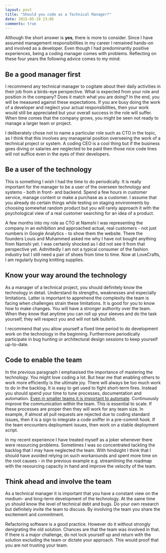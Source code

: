 ```yaml
---
layout: post
title: "Should you code as a Technical Manager?"
date: 2015-05-10 23:05
comments: true
---
```

Although the short answer is **yes**, there is more to consider. Since I have assumed management responsibilities in my career I remained hands-on and involved as a developer. Even though I had predominantly positive experiences, being a coding manager comes with problems. Reflecting on these four years the following advice comes to my mind:

## Be a good manager first

I recommend any technical manager to cogitate about their daily activities in their job from a birds-eye perspective. What is expected from your role and position in the company? Does it match what you are doing? In the end, you will be measured against these expectations. If you are busy doing the work of a developer and neglect your actual responsibilities, then your work would still be appreciated but your overall success in the role will suffer. When time comes that the company grows, you might be seen not ready to manage a larger team or project.

I deliberately chose not to name a particular role such as CTO in the topic, as I think that this involves any managerial position overseeing the work of a technical project or system. A coding CEO is a cool thing but if the business goes diving or salaries are neglected to be paid then those nice code lines will not suffice even in the eyes of their developers.

## Be a user of the technology

This is something I wish I had the time to do periodically. It is really important for the manager to be a user of the overseen technology and systems - both in front- and backend. Spend a few hours in customer service, manage content or make a purchase as a customer. I assume that you already do certain things while testing on staging environments by choosing somewhat random product but you will rarely approach it with the psychological view of a real customer searching for an idea of a product.

A few months into my role as CTO at Namshi I was representing the company in an exhibition and approached actual, real customers - not just numbers in Google Analytics - to show them the website. There the founders Louis and Muhammed asked me why I have not bought anything from Namshi yet. I was certainly shocked as I did not see it from that perspective yet. Admittedly I am not a typical consumer of the fashion industry but I still need a pair of shoes from time to time. Now at LoveCrafts, I am regularly buying knitting supplies.

## Know your way around the technology

As a manager of a technical project, you should definitely know the technology in detail. Understand its strengths, weaknesses and especially limitations. Latter is important to apprehend the complexity the team is facing when challenges strain these limitations. It is good for you to know how to make changes. You will have a stronger authority over the team. When they know that anytime you can roll up your sleeves and do the task yourself, they will respect you and will not talk bullshit.

I recommend that you allow yourself a fixed time period to do development work on the technology in the beginning. Furthermore periodically participate in bug hunting or architectural design sessions to keep yourself up-to-date.

## Code to enable the team

In the previous paragraph I emphasised the importance of mastering the technology. You might love coding a lot. But hear me that enabling others to work more efficiently is the ultimate joy. There will always be too much work to do in the backlog. It is easy to get used to fight short-term fires. Instead you should spend your time to tune processes, documentation and automation. [Even in smaller teams it is important to automate](/blog/does-it-make-sense-for-small-teams-to-automate/). Continuously improve the communication within the team. This is essential to scale. If these processes are proper then they will work for any team size. In example, if almost all pull requests are rejected due to coding standard issues, then it is a sign to integrate a code sniffer in a pre-commit hook. If the team encounters deployment issues, then work on a stable deployment script.

In my recent experience I have treated myself as a joker whenever there were resourcing problems. Sometimes I was so concentrated tackling the backlog that I may have neglected the team. With hindsight I think that I should have avoided relying on such workarounds and spent more time on the root causes - in the previous example e.g. streamlining the roadmap with the resourcing capacity in hand and improve the velocity of the team.

## Think ahead and involve the team

As a technical manager it is important that you have a constant view on the medium- and long-term development of the technology. At the same time yo should know the level of technical debt and bugs. Do your own research but definitely invite the team to discuss. By involving the team you share the excitement and commitment.

Refactoring software is a good practice. However do it without strongly denigrating the old solution. Chances are that the team was involved in that. If there is a major challenge, do not lock yourself up and return with the solution excluding the team or dictate your approach. This would proof that you are not trusting your team.